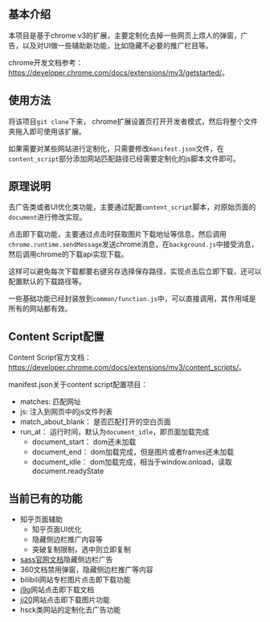 ## 基本介绍

本项目是基于chrome v3的扩展，主要定制化去掉一些网页上烦人的弹窗，广告，以及对UI做一些辅助新功能，比如隐藏不必要的推广栏目等。

chrome开发文档参考： <https://developer.chrome.com/docs/extensions/mv3/getstarted/>。

## 使用方法

将该项目`git clone`下来， chrome扩展设置页打开开发者模式，然后将整个文件夹拖入即可使用该扩展。

如果需要对某些网站进行定制化，只需要修改`manifest.json`文件，在`content_script`部分添加网站匹配路径已经需要定制化的js脚本文件即可。

## 原理说明

去广告类或者UI优化类功能，主要通过配置`content_script`脚本，对原始页面的`document`进行修改实现。

点击即下载功能，主要通过点击时获取图片下载地址等信息，然后调用`chrome.runtime.sendMessage`发送chrome消息，在`background.js`中接受消息，然后调用chrome的下载api实现下载。

这样可以避免每次下载都要右键另存选择保存路径，实现点击后立即下载，还可以配置默认的下载路径等。

一些基础功能已经封装放到`common/function.js`中，可以直接调用，其作用域是所有的网站都有效。

## Content Script配置

Content Script官方文档： <https://developer.chrome.com/docs/extensions/mv3/content_scripts/>。

manifest.json关于content script配置项目：

- matches: 匹配网址
- js: 注入到网页中的js文件列表
- match_about_blank： 是否匹配打开的空白页面
- run_at： 运行时间，默认为`document_idle`，即页面加载完成
  - document_start： dom还未加载
  - document_end： dom加载完成，但是图片或者frames还未加载
  - document_idle： dom加载完成，相当于window.onload，读取document.readyState

## 当前已有的功能

- 知乎页面辅助
  - 知乎页面UI优化
  - 隐藏侧边栏推广内容等
  - 突破复制限制，选中则立即复制
- [sass官网文档](https://www.sass.hk/docs/)隐藏侧边栏广告
- 360文档禁用弹窗，隐藏侧边栏推广等内容
- bilibili网站专栏图片点击即下载功能
- [j9q](http://www.j9p.com/)网站点击即下载文档
- [jj20](http://www.jj20.com/bz/nxxz/shxz/329486_2.html)网站点击即下载图片功能
- hsck类网站的定制化去广告功能
